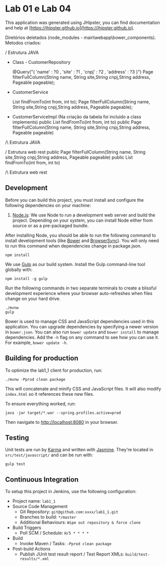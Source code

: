 # Lab 01 e Lab 04

This application was generated using JHipster, you can find documentation and help at [https://jhipster.github.io](https://jhipster.github.io).

Diretórios deletados (node_modules - main\webapp\bower_components).
Metodos criados:

\/ Estrutura JAVA
 - Class - CustomerRepository

    @Query("{ 'name' : ?0 , 'site' : ?1 , 'cnpj' : ?2 , 'address' : ?3 }")
    Page<Customer> filterFullColumn(String name, String site,String cnpj,String address, Pageable pageable);  

- CustomerService

   List<Customer> findFromTo(int from, int to);
   Page<Customer> filterFullColumn(String name, String site,String cnpj,String address, Pageable pageable);

- CustomerServiceImpl (Na criação da tabela foi incluido a class implements)
    public List<Customer> findFromTo(int from, int to)
    public Page<Customer> filterFullColumn(String name, String site,String cnpj,String address, Pageable pageable)

/\ Estrutura JAVA

\/ Estrutura web rest
   public Page<Customer> filterFullColumn(String name, String site,String cnpj,String address, Pageable pageable)
   public List<Customer> findFromTo(int from, int to)

/\ Estrutura web rest


## Development

Before you can build this project, you must install and configure the following dependencies on your machine:

1. [Node.js][]: We use Node to run a development web server and build the project.
   Depending on your system, you can install Node either from source or as a pre-packaged bundle.

After installing Node, you should be able to run the following command to install development tools (like
[Bower][] and [BrowserSync][]). You will only need to run this command when dependencies change in package.json.

    npm install

We use [Gulp][] as our build system. Install the Gulp command-line tool globally with:

    npm install -g gulp

Run the following commands in two separate terminals to create a blissful development experience where your browser
auto-refreshes when files change on your hard drive.

    ./mvnw
    gulp

Bower is used to manage CSS and JavaScript dependencies used in this application. You can upgrade dependencies by
specifying a newer version in `bower.json`. You can also run `bower update` and `bower install` to manage dependencies.
Add the `-h` flag on any command to see how you can use it. For example, `bower update -h`.


## Building for production

To optimize the lab1_1 client for production, run:

    ./mvnw -Pprod clean package

This will concatenate and minify CSS and JavaScript files. It will also modify `index.html` so it references
these new files.

To ensure everything worked, run:

    java -jar target/*.war --spring.profiles.active=prod

Then navigate to [http://localhost:8080](http://localhost:8080) in your browser.

## Testing

Unit tests are run by [Karma][] and written with [Jasmine][]. They're located in `src/test/javascript/` and can be run with:

    gulp test



## Continuous Integration

To setup this project in Jenkins, use the following configuration:

* Project name: `lab1_1`
* Source Code Management
    * Git Repository: `git@github.com:xxxx/lab1_1.git`
    * Branches to build: `*/master`
    * Additional Behaviours: `Wipe out repository & force clone`
* Build Triggers
    * Poll SCM / Schedule: `H/5 * * * *`
* Build
    * Invoke Maven / Tasks: `-Pprod clean package`
* Post-build Actions
    * Publish JUnit test result report / Test Report XMLs: `build/test-results/*.xml`

[JHipster]: https://jhipster.github.io/
[Node.js]: https://nodejs.org/
[Bower]: http://bower.io/
[Gulp]: http://gulpjs.com/
[BrowserSync]: http://www.browsersync.io/
[Karma]: http://karma-runner.github.io/
[Jasmine]: http://jasmine.github.io/2.0/introduction.html
[Protractor]: https://angular.github.io/protractor/
